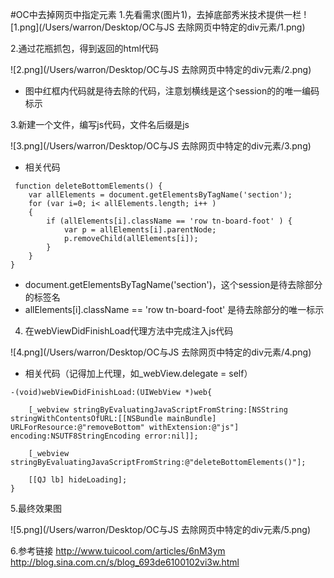 #OC中去掉网页中指定元素
1.先看需求(图片1)，去掉底部秀米技术提供一栏
![1.png](/Users/warron/Desktop/OC与JS 去除网页中特定的div元素/1.png)

2.通过花瓶抓包，得到返回的html代码

![2.png](/Users/warron/Desktop/OC与JS 去除网页中特定的div元素/2.png)

- 图中红框内代码就是待去除的代码，注意划横线是这个session的的唯一编码标示

3.新建一个文件，编写js代码，文件名后缀是js

![3.png](/Users/warron/Desktop/OC与JS 去除网页中特定的div元素/3.png)
- 相关代码
```
 function deleteBottomElements() {
    var allElements = document.getElementsByTagName('section');
    for (var i=0; i< allElements.length; i++ )
    {
        if (allElements[i].className == 'row tn-board-foot' ) {
            var p = allElements[i].parentNode;
            p.removeChild(allElements[i]);
        } 
    }
}
```


- document.getElementsByTagName('section')，这个session是待去除部分的标签名
- allElements[i].className == 'row tn-board-foot'  是待去除部分的唯一标示

4. 在webViewDidFinishLoad代理方法中完成注入js代码

![4.png](/Users/warron/Desktop/OC与JS 去除网页中特定的div元素/4.png)
- 相关代码（记得加上代理，如_webView.delegate = self）
```
-(void)webViewDidFinishLoad:(UIWebView *)web{
    
    [_webview stringByEvaluatingJavaScriptFromString:[NSString stringWithContentsOfURL:[[NSBundle mainBundle] URLForResource:@"removeBottom" withExtension:@"js"] encoding:NSUTF8StringEncoding error:nil]];
    
    [_webview  stringByEvaluatingJavaScriptFromString:@"deleteBottomElements()"];
    
    [[QJ lb] hideLoading];
}
```
5.最终效果图

![5.png](/Users/warron/Desktop/OC与JS 去除网页中特定的div元素/5.png)

6.参考链接
http://www.tuicool.com/articles/6nM3ym
http://blog.sina.com.cn/s/blog_693de6100102vi3w.html